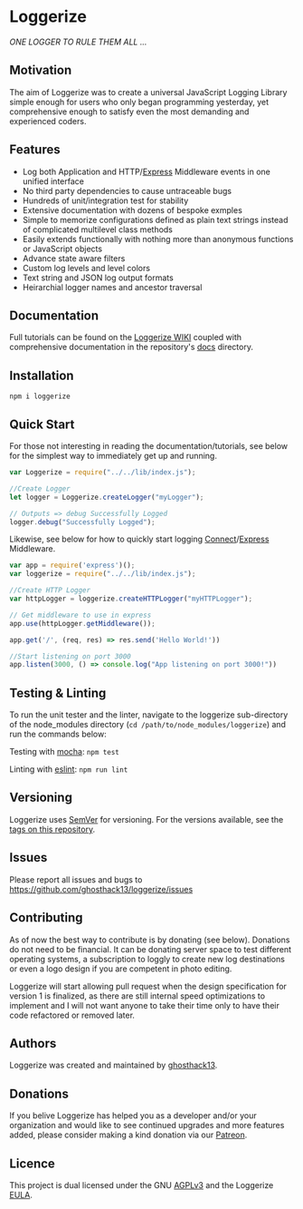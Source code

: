 # Loggerize

*ONE LOGGER TO RULE THEM ALL ...*

## Motivation

The aim of Loggerize was to create a universal JavaScript Logging Library simple 
enough for users who only began programming yesterday, yet comprehensive enough 
to satisfy even the most demanding and experienced coders.

## Features

- Log both Application and HTTP/[Express](https://www.npmjs.com/package/express) Middleware events in one unified interface 
- No third party dependencies to cause untraceable bugs
- Hundreds of unit/integration test for stability
- Extensive documentation with dozens of bespoke exmples
- Simple to memorize configurations defined as plain text strings instead of 
  complicated multilevel class methods
- Easily extends functionally with nothing more than anonymous functions or 
  JavaScript objects
- Advance state aware filters
- Custom log levels and level colors
- Text string and JSON log output formats
- Heirarchial logger names and ancestor traversal

## Documentation

Full tutorials can be found on the 
[Loggerize WIKI](https://github.com/ghosthack13/loggerize/wiki) coupled with 
comprehensive documentation in the repository's 
[docs](https://github.com/ghosthack13/loggerize/tree/master/docs) directory.

## Installation

`npm i loggerize`

## Quick Start

For those not interesting in reading the documentation/tutorials, see below for 
the simplest way to immediately get up and running.

```javascript
var Loggerize = require("../../lib/index.js");

//Create Logger
let logger = Loggerize.createLogger("myLogger");

// Outputs => debug Successfully Logged
logger.debug("Successfully Logged");
```

Likewise, see below for how to quickly start logging 
[Connect](https://www.npmjs.com/package/connect)/[Express](https://www.npmjs.com/package/express) 
Middleware.

```javascript
var app = require('express')();
var loggerize = require("../../lib/index.js");

//Create HTTP Logger
var httpLogger = loggerize.createHTTPLogger("myHTTPLogger");

// Get middleware to use in express
app.use(httpLogger.getMiddleware());

app.get('/', (req, res) => res.send('Hello World!'))

//Start listening on port 3000
app.listen(3000, () => console.log("App listening on port 3000!"))
```

## Testing & Linting

To run the unit tester and the linter, navigate to the loggerize sub-directory of the 
node_modules directory (`cd /path/to/node_modules/loggerize`) and run the 
commands below:

Testing with [mocha](https://mochajs.org): `npm test`

Linting with [eslint](https://eslint.org): `npm run lint`

## Versioning

Loggerize uses [SemVer](http://semver.org/) for versioning. For the versions 
available, 
see the [tags on this repository](https://github.com/ghosthack13/loggerize/tags ).

## Issues

Please report all issues and bugs to https://github.com/ghosthack13/loggerize/issues

## Contributing

As of now the best way to contribute is by donating (see below). Donations do 
not need to be financial. It can be donating server space to test different 
operating systems, a subscription to loggly to create new log destinations or 
even a logo design if you are competent in photo editing.

Loggerize will start allowing pull request when the design specification for 
version 1 is finalized, as there are still internal speed optimizations to 
implement and I will not want anyone to take their time only to have their code 
refactored or removed later.

## Authors

Loggerize was created and maintained by [ghosthack13](https://github.com/ghosthack13/).

## Donations

If you belive Loggerize has helped you as a developer and/or your organization 
and would like to see continued upgrades and more features added, please consider 
making a kind donation via our [Patreon]().

## Licence

This project is dual licensed under the GNU [AGPLv3](LICENCE.md) and the Loggerize 
[EULA](EULA.md).




